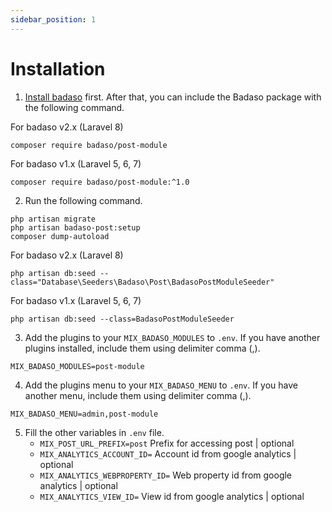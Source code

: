 ```yaml
---
sidebar_position: 1
---
```


# Installation

1. [Install badaso](https://badaso-docs.uatech.co.id/getting-started/installation) first. After that, you can include the Badaso package with the following command.

For badaso v2.x (Laravel 8)
```
composer require badaso/post-module
```

For badaso v1.x (Laravel 5, 6, 7)
```
composer require badaso/post-module:^1.0
```

2. Run the following command.

```
php artisan migrate
php artisan badaso-post:setup
composer dump-autoload
```

For badaso v2.x (Laravel 8)
```
php artisan db:seed --class="Database\Seeders\Badaso\Post\BadasoPostModuleSeeder"
```

For badaso v1.x (Laravel 5, 6, 7)
```
php artisan db:seed --class=BadasoPostModuleSeeder
```

3. Add the plugins to your `MIX_BADASO_MODULES` to `.env`. If you have another plugins installed, include them using delimiter comma (,).

```
MIX_BADASO_MODULES=post-module
```

4. Add the plugins menu to your `MIX_BADASO_MENU` to `.env`. If you have another menu, include them using delimiter comma (,).

```
MIX_BADASO_MENU=admin,post-module
```

5. Fill the other variables in `.env` file.
    - `MIX_POST_URL_PREFIX=post`
      Prefix for accessing post | optional
    - `MIX_ANALYTICS_ACCOUNT_ID=`
      Account id from google analytics | optional
    - `MIX_ANALYTICS_WEBPROPERTY_ID=`
      Web property id from google analytics | optional
    - `MIX_ANALYTICS_VIEW_ID=`
      View id from google analytics | optional